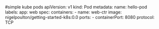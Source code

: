 #simple kube pods
apiVersion: v1
kind: Pod
metadata:
    name: hello-pod
    labels:
      app: web
spec:
    containers:
       - name: web-ctr
       image: nigelpoulton/getting-started-k8s:0.0
       ports:
          - containerPort: 8080
            protocol: TCP
